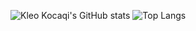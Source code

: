 ![Kleo Kocaqi's GitHub stats](https://github-readme-stats.vercel.app/api?username=kocaqi&show_icons=true&theme=radical) ![Top Langs](https://github-readme-stats.vercel.app/api/top-langs/?username=kocaqi&layout=compact&theme=radical)

